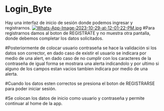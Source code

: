# Login_Byte

Hay una interfaz de inicio de sesión donde podemos ingresar y registrarnos.
[![Whats-App-Image-2023-10-29-at-12-01-22-PM.jpg](https://i.postimg.cc/y8HVS0D9/Whats-App-Image-2023-10-29-at-12-01-22-PM.jpg)](https://postimg.cc/hf2FkzbP)
#Para registrarnos damos al boton de REGISTRATE y no muestra otra pantalla, donde debemos completar los datos solicitados.

#Posteriormente de colocar usuario contraseña se hace la validación si los datos son corrector, en dado caso de existir el usuario se indicara por medio de una alert, en dado caso de no cumplir con los caracteres de la contraseña de igual forma se mostrara una alerta indicandolo y por ultimo si alguno de los campos estan vacios tambien indicara por medio de una alerta.

#Cuando los datos esten correctos se presiona el boton de REGISTRARSE para poder iniciar sesión.

#Se colocan los datos de inicio como usuario y contraseña y permite continuar al home de la app.
